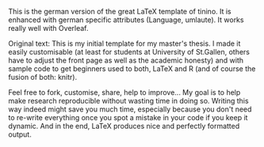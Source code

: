 This is the german version of the great LaTeX template of tinino. It is enhanced with german specific attributes (Language, umlaute).
It works really well with Overleaf.

Original text:
This is my initial template for my master's thesis. I made it easily customisable (at least for students at University of St.Gallen, others have to adjust the front page as well as  the academic honesty)
and with sample code to get beginners used to both, LaTeX and R (and of course the fusion of both: knitr).

Feel free to fork, customise, share, help to improve... My goal is to help make research reproducible without wasting time in doing so. Writing this way indeed might save you much time, especially because you don't need to re-write everything once you spot a mistake in your code if you keep it dynamic. And in the end, LaTeX produces nice and perfectly formatted output.
